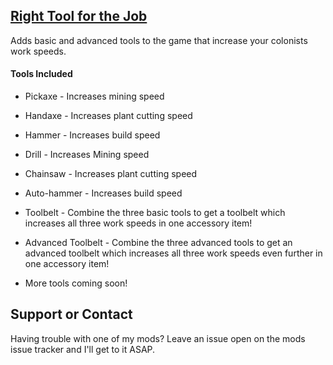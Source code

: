  
## **[Right Tool for the Job](https://github.com/Sixdd6/Right-Tool-for-the-Job-Rebalanced)** 

Adds basic and advanced tools to the game that increase your colonists work speeds. 

#### Tools Included 

 * Pickaxe - Increases mining speed
 * Handaxe - Increases plant cutting speed
 * Hammer - Increases build speed 
 

 * Drill - Increases Mining speed
 * Chainsaw - Increases plant cutting speed
 * Auto-hammer - Increases build speed 
 

 * Toolbelt - Combine the three basic tools to get a toolbelt which increases all three work speeds in one accessory item! 
 * Advanced Toolbelt - Combine the three advanced tools to get an advanced toolbelt which increases all three work speeds even further in one accessory item! 
 
 
 * More tools coming soon!




## Support or Contact

Having trouble with one of my mods? Leave an issue open on the mods issue tracker and I'll get to it ASAP.
